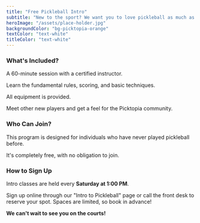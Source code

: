 ```yaml
---
title: "Free Pickleball Intro"
subtitle: "New to the sport? We want you to love pickleball as much as we do! Join our free introductory class to learn the basics in a welcoming and fun atmosphere."
heroImage: "/assets/place-holder.jpg"
backgroundColor: "bg-picktopia-orange"
textColor: "text-white"
titleColor: "text-white"
---
```


### What's Included?
A 60-minute session with a certified instructor.

Learn the fundamental rules, scoring, and basic techniques.

All equipment is provided.

Meet other new players and get a feel for the Picktopia community.

### Who Can Join?
This program is designed for individuals who have never played pickleball before.

It's completely free, with no obligation to join.

### How to Sign Up
Intro classes are held every **Saturday at 1:00 PM**.

Sign up online through our "Intro to Pickleball" page or call the front desk to reserve your spot. Spaces are limited, so book in advance!

**We can't wait to see you on the courts!**